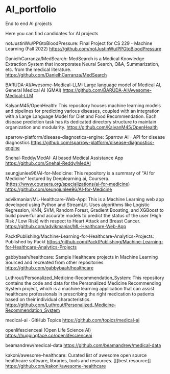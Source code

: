 # AI_portfolio
End to end AI projects 


Here you can find candidates for AI projects 

notJustinWu/PPGtoBloodPressure: Final Project for CS 229 - Machine Learning (Fall 2022)
https://github.com/notJustinWu/PPGtoBloodPressure

DanielhCarranza/MedSearch: MedSearch is a Medical Knowledge Extraction System that incorporates Neural Search, Q&A, Summarization, etc. from the medical literature.
https://github.com/DanielhCarranza/MedSearch

BARUDA-AI/Awesome-Medical-LLM: Large language model of Medical AI, General Medical AI (GMAI)
https://github.com/BARUDA-AI/Awesome-Medical-LLM

KalyanM45/OpenHealth: This repository houses machine learning models and pipelines for predicting various diseases, coupled with an integration with a Large Language Model for Diet and Food Recommendation. Each disease prediction task has its dedicated directory structure to maintain organization and modularity.
https://github.com/KalyanM45/OpenHealth

sparrow-platform/disease-diagnostics-engine: Sparrow AI - API for disease diagnostics
https://github.com/sparrow-platform/disease-diagnostics-engine

Snehal-Reddy/MedAI: AI based Medical Assistance App
https://github.com/Snehal-Reddy/MedAI

seungjunlee96/AI-for-Medicine: This repository is a summary of "AI for Medicine" lectured by Deeplearning.ai, Coursera. (https://www.coursera.org/specializations/ai-for-medicine)
https://github.com/seungjunlee96/AI-for-Medicine

advikmaniar/ML-Healthcare-Web-App: This is a Machine Learning web app developed using Python and StreamLit. Uses algorithms like Logistic Regression, KNN, SVM, Random Forest, Gradient Boosting, and XGBoost to build powerful and accurate models to predict the status of the user (High Risk / Low Risk) with respect to Heart Attack and Breast Cancer.
https://github.com/advikmaniar/ML-Healthcare-Web-App

PacktPublishing/Machine-Learning-for-Healthcare-Analytics-Projects: Published by Packt
https://github.com/PacktPublishing/Machine-Learning-for-Healthcare-Analytics-Projects

gabbybaah/healthcare: Sample Healthcare projects in Machine Learning Sourced and recreated from other repositories
https://github.com/gabbybaah/healthcare

Luthrout/Personalized_Medicine-Recommendation_System: This repository contains the code and data for the Personalized Medicine Recommending System project, which is a machine learning application that can assist healthcare professionals in prescribing the right medication to patients based on their individual characteristics.
https://github.com/Luthrout/Personalized_Medicine-Recommendation_System

medical-ai · GitHub Topics
https://github.com/topics/medical-ai

openlifescienceai (Open Life Science AI)
https://huggingface.co/openlifescienceai

beamandrew/medical-data
https://github.com/beamandrew/medical-data

kakoni/awesome-healthcare: Curated list of awesome open source healthcare software, libraries, tools and resources.  [[[best resource]]
https://github.com/kakoni/awesome-healthcare
